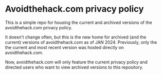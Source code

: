 # Avoidthehack.com privacy policy
This is a simple repo for housing the current and archived versions of the avoidthehack.com privacy policy.

It doesn't change often, but this is the new home for archived (and the current) versions of avoidthehack.com as of JAN 2024. Previously, only the the current and most recent version was hosted directly on avoidthehack.com.

Now, avoidthehack.com will only feature the current privacy policy and directed users who want to view archived versions to this repository.

